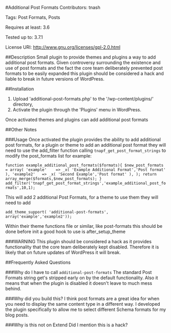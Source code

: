 #Additional Post Formats
Contributors: tnash

Tags: Post Formats, Posts

Requires at least: 3.6

Tested up to: 3.7.1

License URI: http://www.gnu.org/licenses/gpl-2.0.html


##Description
Small plugin to provide themes and plugins a way to add additional post formats. Given controversy surrounding the existence and use of post formats and the fact the core team deliberately prevented post formats to be easily expanded this plugin should be considered a hack and liable to break in future versions of WordPress.


##Installation

1. Upload 'additional-post-formats.php' to the '/wp-content/plugins/' directory,
2. Activate the plugin through the 'Plugins' menu in WordPress.

Once activated themes and plugins can add additional post formats

##Other Notes

###Usage
Once activated the plugin provides the ability to add additional post formats, for a plugin or theme to add an additional post format they will need to use the add_filter function calling `tnapf_get_post_format_strings` to modify the post_formats list for example:

`function example_additional_post_formats($formats){
	$new_post_formats = array(
			'example'    => _x( 'Example Additional Format','Post format' ),
			'example2'   => _x( 'Second Example','Post format' ),
			);
	return array_merge($formats,$new_post_formats);
}
add_filter('tnapf_get_post_format_strings','example_additional_post_formats',10,1);`

This will add 2 additional Post Formats, for a theme to use them they will need to add 

`add_theme_support( 'additional-post-formats', array('example','example2'));`

Within their theme functions file or similar, like post-formats this should be done before init a good hook to use is after_setup_theme

###WARNING
This plugin should be considered a hack as it provides functionality that the core team deliberately kept disabled. Therefore it is likely that on future updates of WordPress it will break.

##Frequently Asked Questions

###Why do I have to call `additional-post-formats`
The standard Post Formats string get's stripped early on by the default functionality. Also it means that when the plugin is disabled it doesn't leave to much mess behind.

###Why did you build this?
I think post formats are a great idea for when you need to display the same content type in a different way. I developed the plugin specifically to allow me to select different Schema formats for my blog posts.

###Why is this not on Extend
Did I mention this is a hack?

